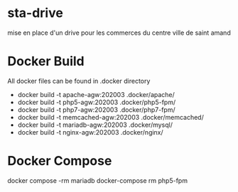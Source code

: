 # sta-drive
mise en place d'un drive pour les commerces du centre ville de saint amand

# Docker Build 
All docker files can be found in .docker directory

* docker build -t apache-agw:202003 .docker/apache/
* docker build -t php5-agw:202003 .docker/php5-fpm/
* docker build -t php7-agw:202003 .docker/php7-fpm/
* docker build -t memcached-agw:202003 .docker/memcached/
* docker build -t mariadb-agw:202003 .docker/mysql/
* docker build -t nginx-agw:202003 .docker/nginx/

# Docker Compose
docker compose -rm mariadb
docker-compose rm php5-fpm
